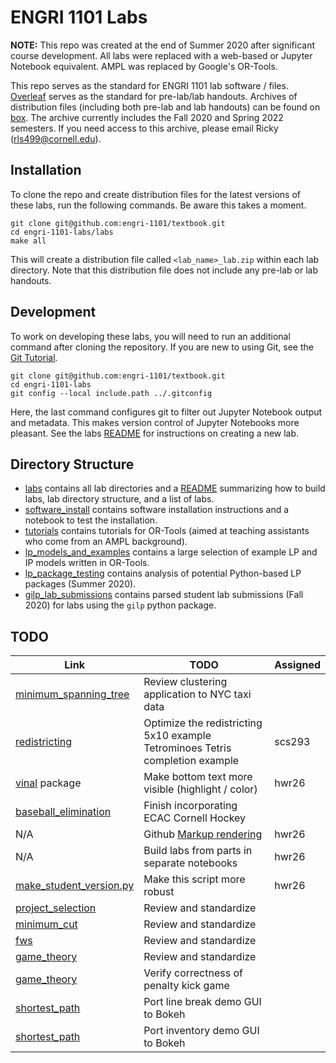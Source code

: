 ENGRI 1101 Labs
===============

**NOTE:** This repo was created at the end of Summer 2020 after significant
course development. All labs were replaced with a web-based or Jupyter Notebook
equivalent. AMPL was replaced by Google's OR-Tools.

This repo serves as the standard for ENGRI 1101 lab software / files.
[Overleaf](https://www.overleaf.com/project/5ecf1b879f37710001f9f54d) serves as
the standard for pre-lab/lab handouts. Archives of distribution files
(including both pre-lab and lab handouts) can be found on
[box](https://cornell.box.com/s/t3f8yntntr8z265decbkjzhz2fdbd6t9).
The archive currently includes the Fall 2020 and Spring 2022 semesters. If you
need access to this archive, please email Ricky (rls499@cornell.edu).

## Installation

To clone the repo and create distribution files for the latest versions of
these labs, run the following commands. Be aware this takes a moment.

```
git clone git@github.com:engri-1101/textbook.git
cd engri-1101-labs/labs
make all
```

This will create a distribution file called `<lab_name>_lab.zip` within each
lab directory. Note that this distribution file does not include any
pre-lab or lab handouts.

## Development

To work on developing these labs, you will need to run an additional command
after cloning the repository. If you are new to using Git, see the
[Git Tutorial](tutorials/git/git.md).

```
git clone git@github.com:engri-1101/textbook.git
cd engri-1101-labs
git config --local include.path ../.gitconfig
```

Here, the last command configures git to filter out Jupyter Notebook output and
metadata. This makes version control of Jupyter Notebooks more pleasant. See
the labs [README](labs/README.md) for instructions on creating a new lab.

## Directory Structure

- [labs](labs) contains all lab directories and a [README](labs/README.md)
  summarizing how to build labs, lab directory structure, and a list of labs.
- [software_install](software_install) contains software installation
  instructions and a notebook to test the installation.
- [tutorials](tutorials) contains tutorials for OR-Tools (aimed at teaching
  assistants who come from an AMPL background).
- [lp_models_and_examples](lp_models_and_examples) contains a large selection
  of example LP and IP models written in OR-Tools.
- [lp_package_testing](lp_package_testing) contains analysis of potential
  Python-based LP packages (Summer 2020).
- [gilp_lab_submissions](gilp_lab_submissions) contains parsed student lab
  submissions (Fall 2020) for labs using the `gilp` python package.

## TODO

| Link                                           | TODO                                          | Assigned |
|------------------------------------------------|-----------------------------------------------|----------|
| [minimum_spanning_tree](labs/minimum_spanning_tree) | Review clustering application to NYC taxi data | |
| [redistricting](labs/redistricting)                 | Optimize the redistricting 5x10 example <br/> Tetrominoes Tetris completion example | scs293 |
| [vinal](https://github.com/henryrobbins/vinal) package| Make bottom text more visible (highlight / color) | hwr26 |
| [baseball_elimination](labs/baseball_elimination)   | Finish incorporating ECAC Cornell Hockey | |
| N/A                                            | Github [Markup rendering](https://github.com/github/markup/issues/369) | hwr26 |
| N/A                                            | Build labs from parts in separate notebooks   | hwr26 |
| [make_student_version.py](labs/make_student_version.py) | Make this script more robust | hwr26 |
| [project_selection](labs/project_selection)    | Review and standardize                        | |
| [minimum_cut](labs/minimum_cut)                | Review and standardize                        | |
| [fws](labs/fws)                                | Review and standardize                        | |
| [game_theory](labs/game_theory)                | Review and standardize                        | |
| [game_theory](labs/game_theory)                | Verify correctness of penalty kick game       | |
| [shortest_path](labs/shortest_path)            | Port line break demo GUI to Bokeh             | |
| [shortest_path](labs/shortest_path)            | Port inventory demo GUI to Bokeh              | |
